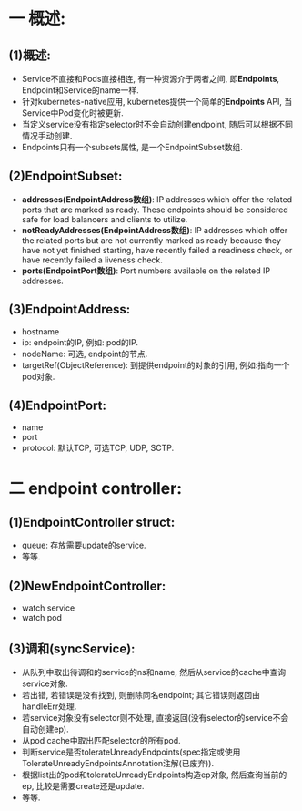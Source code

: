 # 一 概述:
## (1)概述:
- Service不直接和Pods直接相连, 有一种资源介于两者之间, 即**Endpoints**, Endpoint和Service的name一样.
- 针对kubernetes-native应用, kubernetes提供一个简单的**Endpoints** API, 当Service中Pod变化时被更新. 
- 当定义service没有指定selector时不会自动创建endpoint, 随后可以根据不同情况手动创建.
- Endpoints只有一个subsets属性, 是一个EndpointSubset数组.

## (2)EndpointSubset:
- **addresses(EndpointAddress数组)**: IP addresses which offer the related ports that are marked as ready. These endpoints should be considered safe for load balancers and clients to utilize.
- **notReadyAddresses(EndpointAddress数组)**: IP addresses which offer the related ports but are not currently marked as ready because they have not yet finished starting, have recently failed a readiness check, or have recently failed a liveness check.
- **ports(EndpointPort数组)**: Port numbers available on the related IP addresses.

## (3)EndpointAddress:
- hostname
- ip: endpoint的IP, 例如: pod的IP.
- nodeName: 可选, endpoint的节点.
- targetRef(ObjectReference): 到提供endpoint的对象的引用, 例如:指向一个pod对象.

## (4)EndpointPort:
- name
- port
- protocol: 默认TCP, 可选TCP, UDP, SCTP.

# 二 endpoint controller:
## (1)EndpointController struct:
- queue: 存放需要update的service.
- 等等.

## (2)NewEndpointController:
- watch service
- watch pod

## (3)调和(syncService):
- 从队列中取出待调和的service的ns和name, 然后从service的cache中查询service对象.
- 若出错, 若错误是没有找到, 则删除同名endpoint; 其它错误则返回由handleErr处理.
- 若service对象没有selector则不处理, 直接返回(没有selector的service不会自动创建ep).
- 从pod cache中取出匹配selector的所有pod.
- 判断service是否tolerateUnreadyEndpoints(spec指定或使用TolerateUnreadyEndpointsAnnotation注解(已废弃)).
- 根据list出的pod和tolerateUnreadyEndpoints构造ep对象, 然后查询当前的ep, 比较是需要create还是update.
- 等等.
